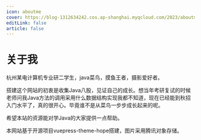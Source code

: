 ```yaml
---
icon: aboutme
cover: https://blog-1312634242.cos.ap-shanghai.myqcloud.com/2023/aboutme.jpg
editLink: false
article: false
---
```


# 关于我

杭州某电计算机专业研二学生，java菜鸟，摸鱼王者，摄影爱好者。

搭建这个网站的初衷是收集Java八股，见证自己的成长。想当年考研复试的时候老师问我Java方法的调用采用什么数据结构实现我都不知道，现在已经能到秋招入门水平了，真的很开心。毕竟谁不是从菜鸟一步步成长起来的呢。

希望本站的资源能对学Java的大家提供一点帮助。

本网站基于开源项目vuepress-theme-hope搭建，图片采用腾讯对象存储。

